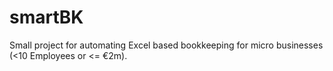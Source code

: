 # smartBK
Small project for automating Excel based bookkeeping for micro businesses (&lt;10 Employees or &lt;= €2m).
